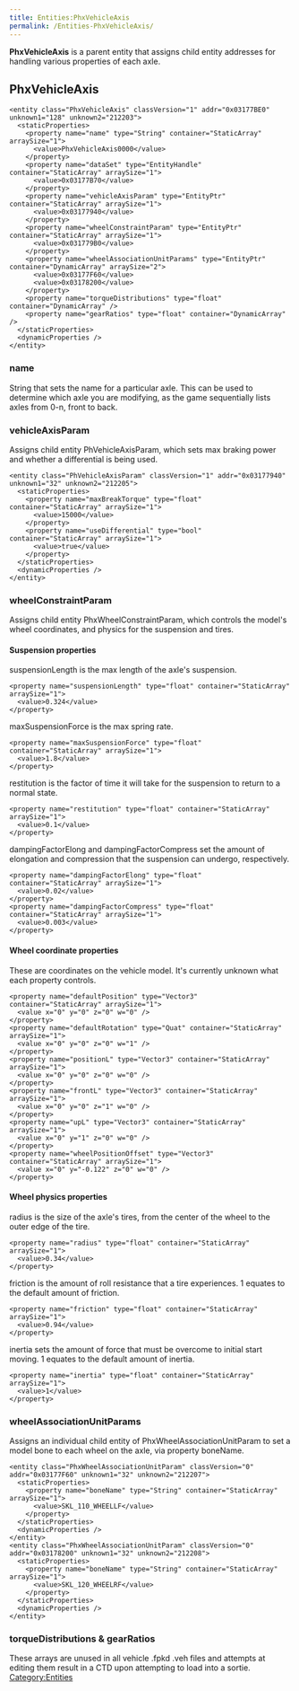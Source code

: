 ```yaml
---
title: Entities:PhxVehicleAxis
permalink: /Entities-PhxVehicleAxis/
---
```


<b>PhxVehicleAxis</b> is a parent entity that assigns child entity
addresses for handling various properties of each axle.

## PhxVehicleAxis

    <entity class="PhxVehicleAxis" classVersion="1" addr="0x03177BE0" unknown1="128" unknown2="212203">
      <staticProperties>
        <property name="name" type="String" container="StaticArray" arraySize="1">
          <value>PhxVehicleAxis0000</value>
        </property>
        <property name="dataSet" type="EntityHandle" container="StaticArray" arraySize="1">
          <value>0x03177B70</value>
        </property>
        <property name="vehicleAxisParam" type="EntityPtr" container="StaticArray" arraySize="1">
          <value>0x03177940</value>
        </property>
        <property name="wheelConstraintParam" type="EntityPtr" container="StaticArray" arraySize="1">
          <value>0x031779B0</value>
        </property>
        <property name="wheelAssociationUnitParams" type="EntityPtr" container="DynamicArray" arraySize="2">
          <value>0x03177F60</value>
          <value>0x03178200</value>
        </property>
        <property name="torqueDistributions" type="float" container="DynamicArray" />
        <property name="gearRatios" type="float" container="DynamicArray" />
      </staticProperties>
      <dynamicProperties />
    </entity>




### name

String that sets the name for a particular axle. This can be used to
determine which axle you are modifying, as the game sequentially lists
axles from 0-n, front to back.


### vehicleAxisParam

Assigns child entity PhVehicleAxisParam, which sets max braking power
and whether a differential is being used.

    <entity class="PhVehicleAxisParam" classVersion="1" addr="0x03177940" unknown1="32" unknown2="212205">
      <staticProperties>
        <property name="maxBreakTorque" type="float" container="StaticArray" arraySize="1">
          <value>15000</value>
        </property>
        <property name="useDifferential" type="bool" container="StaticArray" arraySize="1">
          <value>true</value>
        </property>
      </staticProperties>
      <dynamicProperties />
    </entity>




### wheelConstraintParam

Assigns child entity PhxWheelConstraintParam, which controls the model's
wheel coordinates, and physics for the suspension and tires.


#### Suspension properties

suspensionLength is the max length of the axle's suspension.

    <property name="suspensionLength" type="float" container="StaticArray" arraySize="1">
      <value>0.324</value>
    </property>

maxSuspensionForce is the max spring rate.

    <property name="maxSuspensionForce" type="float" container="StaticArray" arraySize="1">
      <value>1.8</value>
    </property>

restitution is the factor of time it will take for the suspension to
return to a normal state.

    <property name="restitution" type="float" container="StaticArray" arraySize="1">
      <value>0.1</value>
    </property>

dampingFactorElong and dampingFactorCompress set the amount of
elongation and compression that the suspension can undergo,
respectively.

    <property name="dampingFactorElong" type="float" container="StaticArray" arraySize="1">
      <value>0.02</value>
    </property>
    <property name="dampingFactorCompress" type="float" container="StaticArray" arraySize="1">
      <value>0.003</value>
    </property>




#### Wheel coordinate properties

These are coordinates on the vehicle model. It's currently unknown what
each property controls.

    <property name="defaultPosition" type="Vector3" container="StaticArray" arraySize="1">
      <value x="0" y="0" z="0" w="0" />
    </property>
    <property name="defaultRotation" type="Quat" container="StaticArray" arraySize="1">
      <value x="0" y="0" z="0" w="1" />
    </property>
    <property name="positionL" type="Vector3" container="StaticArray" arraySize="1">
      <value x="0" y="0" z="0" w="0" />
    </property>
    <property name="frontL" type="Vector3" container="StaticArray" arraySize="1">
      <value x="0" y="0" z="1" w="0" />
    </property>
    <property name="upL" type="Vector3" container="StaticArray" arraySize="1">
      <value x="0" y="1" z="0" w="0" />
    </property>
    <property name="wheelPositionOffset" type="Vector3" container="StaticArray" arraySize="1">
      <value x="0" y="-0.122" z="0" w="0" />
    </property>




#### Wheel physics properties

radius is the size of the axle's tires, from the center of the wheel to
the outer edge of the tire.

    <property name="radius" type="float" container="StaticArray" arraySize="1">
      <value>0.34</value>
    </property>

friction is the amount of roll resistance that a tire experiences. 1
equates to the default amount of friction.

    <property name="friction" type="float" container="StaticArray" arraySize="1">
      <value>0.94</value>
    </property>

inertia sets the amount of force that must be overcome to initial start
moving. 1 equates to the default amount of inertia.

    <property name="inertia" type="float" container="StaticArray" arraySize="1">
      <value>1</value>
    </property>




### wheelAssociationUnitParams

Assigns an individual child entity of PhxWheelAssociationUnitParam to
set a model bone to each wheel on the axle, via property boneName.

    <entity class="PhxWheelAssociationUnitParam" classVersion="0" addr="0x03177F60" unknown1="32" unknown2="212207">
      <staticProperties>
        <property name="boneName" type="String" container="StaticArray" arraySize="1">
          <value>SKL_110_WHEELLF</value>
        </property>
      </staticProperties>
      <dynamicProperties />
    </entity>
    <entity class="PhxWheelAssociationUnitParam" classVersion="0" addr="0x03178200" unknown1="32" unknown2="212208">
      <staticProperties>
        <property name="boneName" type="String" container="StaticArray" arraySize="1">
          <value>SKL_120_WHEELRF</value>
        </property>
      </staticProperties>
      <dynamicProperties />
    </entity>




### torqueDistributions & gearRatios

These arrays are unused in all vehicle .fpkd .veh files and attempts at
editing them result in a CTD upon attempting to load into a sortie.
[Category:Entities](/Category:Entities "wikilink")
